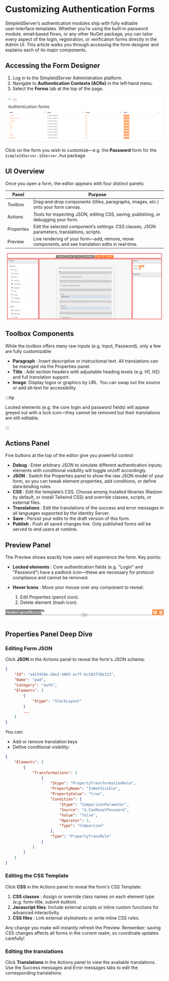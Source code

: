 # Customizing Authentication Forms

SimpleIdServer’s authentication modules ship with fully editable user‑interface templates. 
Whether you’re using the built‑in password module, email‑based flows, or any other NuGet package, you can tailor every aspect of the login, registration, or verification forms directly in the Admin UI. 
This article walks you through accessing the form designer and explains each of its major components.

## Accessing the Form Designer

1. Log in to the SimpleIdServer Administration platform.
2. Navigate to **Authentication Contexts (ACRs)** in the left‑hand menu.
3. Select the **Forms** tab at the top of the page.

![Forms](./imgs/forms.png)

Click on the form you wish to customize—e.g. the **Password** form for the `SimpleIdServer.IdServer.Pwd` package.

## UI Overview

Once you open a form, the editor appears with four distinct panels:

| Panel | Purpose |
| ----- | ------- |
| Toolbox | Drag‑and‑drop components (titles, paragraphs, images, etc.) onto your form canvas.
| Actions |	Tools for inspecting JSON, editing CSS, saving, publishing, or debugging your form. |
| Properties |	Edit the selected component’s settings: CSS classes, JSON parameters, translations, scripts. |
| Preview |	Live rendering of your form—add, remove, move components, and see translation edits in real‑time. |

![Edit form](./imgs/editform.png)

## Toolbox Components

While the toolbox offers many raw inputs (e.g. Input, Password), only a few are fully customizable:

* **Paragraph** : Insert descriptive or instructional text. All translations can be managed via the Properties panel.
* **Title** : Add section headers with adjustable heading levels (e.g. H1, H2) and full translation support.
* **Image**: Display logos or graphics by URL. You can swap out the source or add alt‑text for accessibility. 

:::tip

Locked elements (e.g. the core login and password fields) will appear greyed out with a lock icon—they cannot be removed but their translations are still editable.

:::

## Actions Panel

Five buttons at the top of the editor give you powerful control:

* **Debug** : Enter arbitrary JSON to simulate different authentication inputs; elements with conditional visibility will toggle on/off accordingly.
* **JSON** : Switch the Properties panel to show the raw JSON model of your form, so you can tweak element properties, add conditions, or define data‑binding rules.
* **CSS** : Edit the template’s CSS. Choose among installed libraries (Radzen by default, or install Tailwind CSS) and override classes, scripts, or external files.
* **Translations** : Edit the translations of the success and error messages in all languages supported by the Identity Server.
* **Save** : Persist your edits to the draft version of this form.
* **Publish** : Push all saved changes live. Only published forms will be served to end users at runtime.

## Preview Panel

The Preview shows exactly how users will experience the form. Key points:

* **Locked elements** : Core authentication fields (e.g. "Login" and "Password") have a padlock icon—these are necessary for protocol compliance and cannot be removed.
* **Hover Icons** : Move your mouse over any component to reveal:

   1. Edit Properties (pencil icon).
   2. Delete element (trash icon).

![Icons](./imgs/overviewicons.png)

## Properties Panel Deep Dive

### Editing Form JSON

Click **JSON** in the Actions panel to reveal the form's JSON schema:

```json
{
    "Id": "a415938e-26e1-4065-ac7f-bc583f36b123",
    "Name": "pwd",
    "Category": "auth",
    "Elements": [
        {
            "$type": "StackLayout"
        }
        ...
    ]
}
```

You can:

* Add or remove translation keys
* Define conditional visibility:

```json
{
    "Elements": [
        {
            "Transformations": [
                {                    
                    "$type": "PropertyTransformationRule",
                    "PropertyName": "IsNotVisible",
                    "PropertyValue": "true",
                    "Condition": {
                        "$type": "ComparisonParameter",
                        "Source": "$.CanResetPassword",
                        "Value": "false",
                        "Operator": 1,
                        "Type": "Comparison"
                    },
                    "Type": "PropertyTransRule"
                }
            ]
        }
    ]
}
```

### Editing the CSS Template

Click **CSS** in the Actions panel to reveal the form's CSS Template:

1. **CSS classes** : Assign or override class names on each element type (e.g. form-title, submit-button).
2. **Javascript files**: Include external scripts or inline custom functions for advanced interactivity.
3. **CSS files** : Link external stylesheets or write inline CSS rules.

Any change you make will instantly refresh the Preview. Remember: saving CSS changes affects all forms in the current realm, so coordinate updates carefully!

### Editing the translations

Click **Translations** in the Actions panel to view the available translations. 
Use the Success messages and Error messages tabs to edit the corresponding translations.